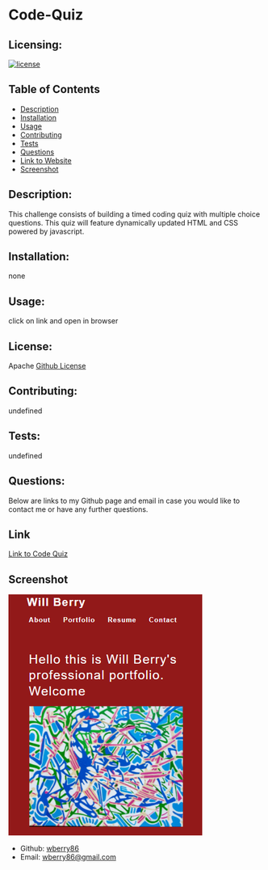 # Code-Quiz


  ## Licensing:
  [![license](https://img.shields.io/badge/license-Apache-blue)](https://shields.io)
  ## Table of Contents 
  - [Description](#description)
  - [Installation](#installation)
  - [Usage](#usage)
  - [Contributing](#contributing)
  - [Tests](#tests)
  - [Questions](#questions)
  - [Link to Website](#link)
  - [Screenshot](#screenshot)
  ## Description:
  This challenge consists of building a timed coding quiz with multiple choice questions. This quiz will feature dynamically updated HTML and CSS powered by javascript.   
  ## Installation:
  none
  ## Usage:
  click on link and open in browser
  ## License:
  Apache
  [Github License](Apache)
  ## Contributing:
  undefined
  ## Tests:
  undefined
  ## Questions:
  Below are links to my Github page and email in case you would like to contact me or have any further questions.
  ## Link
  [Link to Code Quiz](https://wberry86.github.io/code-quiz/)
  ## Screenshot
  ![Portfolio screenshot](https://github.com/wberry86/react-portfolio/blob/main/src/assets/project/images/portfolio.PNG)

  - Github: [wberry86](https://github.com/wberry86)
  - Email: wberry86@gmail.com

